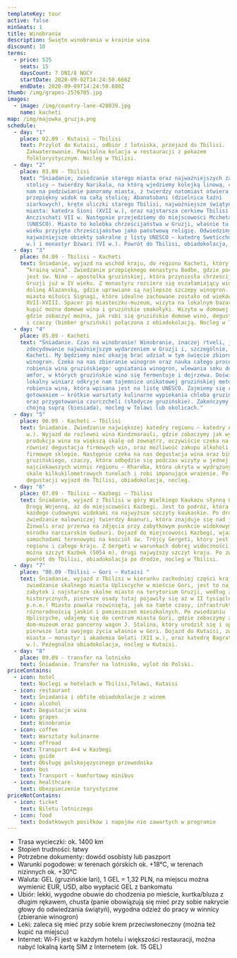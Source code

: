 ```yaml
---
templateKey: tour
active: false
minSeats: 1
title: Winobranie
description: Święto winobrania w krainie wina
discount: 10
terms:
  - price: 525
    seats: 15
    daysCount: 7 DNI/8 NOCY
    startDate: 2020-09-02T14:24:50.666Z
    endDate: 2020-09-09T14:24:50.688Z
thumb: /img/grapes-2576705.jpg
images:
  - image: /img/country-lane-428039.jpg
    name: kacheti
map: /img/majowka_gruzja.png
schedule:
  - day: "1"
    place: 02.09 - Kutaisi – Tbilisi
    text: Przylot do Kutaisi, odbiór z lotniska, przejazd do Tbilisi.
      Zakwaterowanie. Powitalna kolacja w restauracji z pokazem
      folklorystycznym. Nocleg w Tbilisi.
  - day: "2"
    place: 03.09 - Tbilisi
    text: "Śniadanie, zwiedzanie starego miasta oraz najważniejszych zabytków
      stolicy – twierdzy Narikala, na którą wjedziemy kolejką linową, co pozwoli
      nam na podziwianie panoramy miasta, z twierdzy natomiast otwiera się
      przepiękny widok na całą stolicę; Abanotubani (dzielnica łaźni
      siarkowych), kręte uliczki starego Tbilisi, najważniejsze świątynie
      miasta: katedra Sioni (XVII w.), oraz najstarsza cerkiew Tbilisi –
      Anczischati VII w. Następnie przejedziemy do miejscowości Mccheta
      (UNESCO). Miasto to kolebka chrześcijaństwa w Gruzji, właśnie tu w IV
      wieku przyjęto chrześcijaństwo jako państwową religię. Odwiedzimy
      najważniejsze obiekty sakralne z listy UNESCO – katedrę Sweticchoweli (XI
      w.) i monastyr Dżwari (VI w.). Powrót do Tbilisi, obiadokolacja, nocleg."
  - day: "3"
    place: 04.09 - Tbilisi – Kacheti
    text: Śniadanie, wyjazd na wschód kraju, do regionu Kacheti, który zwany jest
      “krainą wina”. Zwiedzanie przepięknego monastyru Bodbe, gdzie pochowana
      jest św. Nino – apostolka gruzińskiej, która przyniosła chrześcijaństwo do
      Gruzji już w IV wieku. Z monastyru rozciera się oszałamiający widok na
      dolinę Alazanską, gdzie uprawiane są najlepsze szczepy winogron. Dojazd do
      miasta miłości Signagi, które idealne zachowane zostało od wieków
      XVII-XVIII. Spacer po miasteczku-muzeum, wizyta na lokalnym bazarku, gdzie
      kupić można domowe wina i gruzińskie smakołyki. Wizyta w domowej winnicy,
      gdzie zobaczyć można, jak robi się gruzińskie domowe wino, degustacja wina
      i czaczy (bimber gruziński) połączona z obiadokolacją. Nocleg w Telawi.
  - day: "4"
    place: 05.09 - Kacheti
    text: "Śniadanie. Czas na winobranie! Winobranie, inaczej rtveli, jest
      zdecydowanie najważniejszym wydarzeniem w Gruzji i, szczególnie, w
      Kacheti. My będziemy mieć okazję brać udział w tym święcie zbiorów
      winogron. Czeka na nas zbieranie winogron oraz nauka całego procesu
      robienia wina gruzińskiego: ugniatania winogron, wlewania soku do kvevri,
      amfor, w których gruzińskie wino się fermentuje i dojrzewa. Doświadczony
      lokalny winiarz odkryje nam tajemnice unikatowej gruzińskiej metody
      robienia wina, która wpisana jest na listę UNESCO. Zajmiemy się również
      gotowaniem – krótkie warsztaty kulinarne wypiekania chleba gruzińskiego
      oraz przygotowania czurczcheli (słodycze gruzińskie). Zakończymy wszystko
      chojną suprą (biesiada), nocleg w Telawi lub okolicach."
  - day: "5"
    place: 06.09 - Kacheti – Tbilisi
    text: Śniadanie. Zwiedzanie największej katedry regionu – katedry Alawerdi (XII
      w.). Wyjazd do rozlewni wina Kindzmarauli, gdzie zobaczymy jak wygląda
      produkcja wina na większą skalę od zewnątrz, oczywiście czeka na nas
      również degustacja firmowych win, oraz możliwość zakupu alkoholi w
      firmowym sklepie. Następnie czeka na nas degustacja wina oraz bimbru
      gruzińskiego, czaczy, która odbędzie się podczas wizyty w jednej z
      najciekawszych winnic regionu – Khareba, która ukryta w wydrążonych w
      skale kilkukilometrowych tunelach i robi imponujące wrażenie. Po
      degustacji wyjazd do Tbilisi, obiadokolacja, nocleg.
  - day: "6"
    place: 07.09 - Tbilisi – Kazbegi – Tbilisi
    text: Śniadanie, wyjazd z Tbilisi w góry Wielkiego Kaukazu słynną Gruzińską
      Drogą Wojenną, aż do miejscowości Kazbegi. Jest to podróż, która zachwyci
      każdego cudownymi widokami na najwyższe szczyty kaukaskie. Po drodze
      zwiedzanie malowniczej twierdzy Ananuri, która znajduje się nad jeziorem
      Żinwali oraz przerwa na zdjęcia przy zabytkowym punkcie widokowym w
      ośrodku narciarskim Gudauri. Dojazd do miejscowości Kazbegi, wjazd
      samochodami terenowymi na kościół św. Trójcy Gergeti, który jest wizytówką
      regionu i całego kraju. Z Gergeti w warunkach dobrej widoczności, zobaczyć
      można szczyt Kazbek (5054 m), drugi najwyższy szczyt kraju. Po zwiedzaniu
      powrót do Tbilisi, obiadokolacja po drodze, nocleg w Tbilisi.
  - day: "7"
    place: "08.09 -Tbilisi – Gori – Kutaisi "
    text: Śniadanie, wyjazd z Tbilisi w kierunku zachodniej części kraju. Po drodze
      zwiedzanie skalnego miasta Upliscyche w mieście Gori, jest to najstarszy
      zabytek i najstarsze skalne miasto na terytorium Gruzji, według źródeł
      historycznych, pierwsze osady tutaj pojawiły się aż w II tysiącleciu
      p.n.e.! Miasto powala rozwiniętą, jak na tamte czasy, infrastrukturą oraz
      różnorodnością jaskiń i pomieszczeń mieszkalnych. Po zwiedzaniu
      Upliscyche, udajemy się do centrum miasta Gori, gdzie zobaczymy z zewnątrz
      dom-muzeum oraz pancerny wagon J. Stalina, który urodził się i spędził
      pierwsze lata swojego życia właśnie w Gori. Dojazd do Kutaisi, zwiedzanie
      miasta – monastyr i akademia Gelati (XII w.), oraz katedrę Bagrati (XI
      w.). Pożegnalna obiadokolacja, nocleg w Kutaisi.
  - day: "8"
    place: 09.09 - transfer na lotnisko
    text: Śniadanie. Transfer na lotnisko, wylot do Polski.
priceContains:
  - icon: hotel
    text: Noclegi w hotelach w Tbilisi,Telawi, Kutaisi
  - icon: restaurant
    text: Śniadania i obfite obiadokolacje z winem
  - icon: alcohol
    text: Degustacje wina
  - icon: grapes
    text: Winobranie
  - icon: coffee
    text: Warsztaty kulinarne
  - icon: offroad
    text: Transport 4×4 w Kazbegi
  - icon: guide
    text: Obsługę polskojęzycznego przewodnika
  - icon: bus
    text: Transport – komfortowy minibus
  - icon: healthcare
    text: Ubezpieczenie turystyczne
priceNotContains:
  - icon: ticket
    text: Biletu lotniczego
  - icon: food
    text: Dodatkowych posiłków i napojów nie zawartych w programie
---
```

* Trasa wycieczki: ok. 1400 km
* Stopień trudności: łatwy
* Potrzebne dokumenty: dowód osobisty lub paszport
* Warunki pogodowe: w terenach górskich ok. +18°C, w terenach nizinnych ok. +30°C
* Waluta: GEL (gruzińskie lari), 1 GEL = 1,32 PLN, na miejscu można wymienić EUR, USD, albo wypłacić GEL z bankomatu 
* Ubiór: lekki, wygodne obuwie do chodzenia po mieście, kurtka/bluza z długim rękawem, chusta (panie obowiązują się mieć przy sobie nakrycie głowy do odwiedzania świątyń), wygodna odzież do pracy w winnicy (zbieranie winogron)
* Leki: zaleca się mieć przy sobie krem przeciwsłoneczny (można też kupić na miejscu)
* Internet: Wi-Fi jest w każdym hotelu i większości restauracji, można nabyć lokalną kartę SIM z Internetem (ok. 15 GEL)